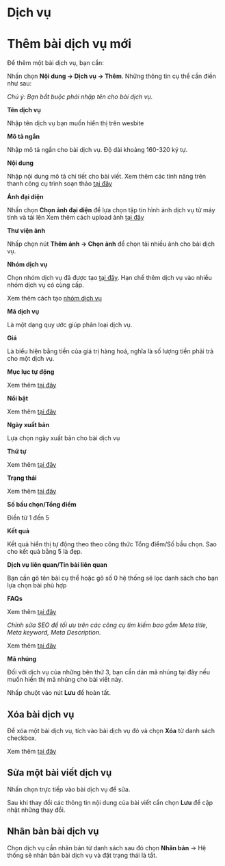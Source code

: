 # Dịch vụ
 
# Thêm bài dịch vụ mới

Để thêm một bài dịch vụ, bạn cần:

Nhấn chọn **Nội dung -> Dịch vụ -> Thêm**. Những thông tin cụ thể cần điền như sau:

_Chú ý: Bạn bắt buộc phải nhập tên cho bài dịch vụ._

**Tên dịch vụ**

Nhập tên dịch vụ bạn muốn hiển thị trên wesbite

**Mô tả ngắn**

Nhập mô tả ngắn cho bài dịch vụ. Độ dài khoảng 160-320 ký tự.

**Nội dung**

Nhập nội dung mô tả chi tiết cho bài viết. Xem thêm các tính năng trên thanh công cụ trình soạn thảo [tại đây](https://pisale.osd.vn/docs/common/tinymce/)

**Ảnh đại diện**

Nhấn chọn **Chọn ảnh đại diện** để lựa chọn tập tin hình ảnh dịch vụ từ máy tính và tải lên
Xem thêm cách upload ảnh [tại đây](https://pisale.osd.vn/docs/common/finder)

**Thư viện ảnh**

Nhấp chọn nút **Thêm ảnh -> Chọn ảnh** để chọn tải nhiều ảnh cho bài dịch vụ.

**Nhóm dịch vụ**

Chọn nhóm dịch vụ đã được tạo [tại đây](https://pisale.osd.vn/docs/catalog/service_cat). Hạn chế thêm dịch vụ vào nhiều nhóm dịch vụ có cùng cấp.

Xem thêm cách tạo [nhóm dịch vụ](https://pisale.osd.vn/docs/catalog/service_cat)

**Mã dịch vụ**

Là một dạng quy ước giúp phân loại dịch vụ.

**Giá**

Là biểu hiện bằng tiền của giá trị hàng hoá, nghĩa là số lượng tiền phải trả cho một dịch vụ.

**Mục lục tự động**

Xem thêm [tại đây](https://pisale.osd.vn/docs/common/toc)

**Nổi bật**

Xem thêm [tại đây](https://pisale.osd.vn/docs/common/logic#m%E1%BB%A5c-n%E1%BB%95i-b%E1%BA%ADt)

**Ngày xuất bản**

Lựa chọn ngày xuất bản cho bài dịch vụ

**Thứ tự**

Xem thêm [tại đây](https://pisale.osd.vn/docs/common/logic#th%E1%BB%A9-t%E1%BB%B1-s%E1%BA%AFp-x%E1%BA%BFp-l%C3%A0-s%E1%BB%91-ch%E1%BB%89-%C4%91%E1%BB%8Bnh)

**Trạng thái**

Xem thêm [tại đây](https://pisale.osd.vn/docs/common/logic#tr%E1%BA%A1ng-th%C3%A1i)

**Số bầu chọn/Tổng điểm**

Điền từ 1 đến 5

**Kết quả** 

Kết quả hiển thị tự động theo theo công thức Tổng điểm/Số bầu chọn. Sao cho kết quả bằng 5 là đẹp.

**Dịch vụ liên quan/Tin bài liên quan**

Bạn cần gõ tên bài cụ thể hoặc gõ số 0 hệ thống sẽ lọc danh sách cho bạn lựa chọn bài phù hợp

**FAQs**

Xem thêm [tại đây](https://pisale.osd.vn/docs/common/faqs)

_Chỉnh sửa SEO để tối ưu trên các công cụ tìm kiếm bao gồm Meta title, Meta keyword, Meta Description._

Xem thêm [tại đây](https://pisale.osd.vn/docs/seo/serp/)

**Mã nhúng**

Đối với dịch vụ của những bên thứ 3, bạn cần dán mã nhúng tại đây nếu muốn hiển thị mã nhúng cho bài viết này.

Nhấp chuột vào nút **Lưu** để hoàn tất.

## Xóa bài dịch vụ

Để xóa một bài dịch vụ, tích vào bài dịch vụ đó và chọn **Xóa** từ danh sách checkbox.

Xem thêm [tại đây](https://pisale.osd.vn/docs/common/logic#x%C3%B3a-c%C3%A1c-m%E1%BB%A5c-c%C3%A1c-th%C3%A0nh-ph%E1%BA%A7n-th%C3%B4ng-tin)

## Sửa một bài viết dịch vụ

Nhấn chọn trực tiếp vào bài dịch vụ để sửa.

Sau khi thay đổi các thông tin nội dung của bài viết cần chọn **Lưu** để cập nhật những thay đổi.

## Nhân bản bài dịch vụ

Chọn dịch vụ cần nhân bản từ danh sách sau đó chọn **Nhân bản** -> Hệ thống sẽ nhân bản bài dịch vụ và đặt trạng thái là tắt.
